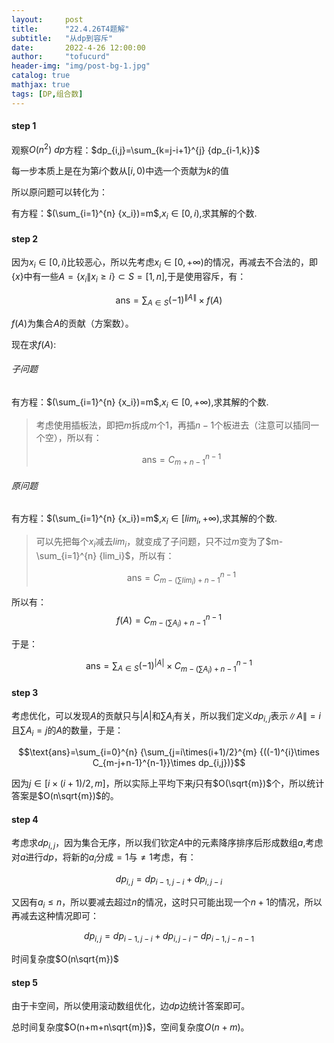 ```yaml
---
layout:     post
title:      "22.4.26T4题解"
subtitle:   "从dp到容斥"
date:       2022-4-26 12:00:00
author:     "tofucurd"
header-img: "img/post-bg-1.jpg"
catalog: true
mathjax: true
tags: [DP,组合数]
---
```


#### step 1

观察$O(n^2) \ dp$方程：$dp_{i,j}=\sum_{k=j-i+1}^{j} {dp_{i-1,k}}$

每一步本质上是在为第$i$个数从$[i,0)$中选一个贡献为$k$的值

所以原问题可以转化为：

有方程：$(\sum_{i=1}^{n} {x_i})=m$,$x_i \in [0,i)$,求其解的个数.

#### step 2

因为$x_i \in [0,i)$比较恶心，所以先考虑$x_i \in [0,+\infty)$的情况，再减去不合法的，即$\{x\}$中有一些$A=\{x_i\|x_i \ge i\} \subset S=[1,n]$,于是使用容斥，有：

$$\text{ans}=\sum_{A \in S} {(-1)^{\|A\|}\times f(A)}$$


 $f(A)$为集合$A$的贡献（方案数）。

现在求$f(A)$:

###### 子问题

有方程：$(\sum_{i=1}^{n} {x_i})=m$,$x_i \in [0,+ \infty)$,求其解的个数.

> 考虑使用插板法，即把$m$拆成$m$个$1$，再插$n-1$个板进去（注意可以插同一个空），所以有：
>
> $$\text{ans}=C_{m+n-1}^{n-1}$$


###### 原问题

有方程：$(\sum_{i=1}^{n} {x_i})=m$,$x_i \in [lim_i,+ \infty)$,求其解的个数.

> 可以先把每个$x_i$减去$lim_i$，就变成了子问题，只不过$m$变为了$m-\sum_{i=1}^{n} {lim_i}$，所以有：
>
> $$\text{ans}=C_{m-(\sum{lim_i})+n-1}^{n-1}$$


所以有：
$$f(A)=C_{m-(\sum{A_i})+n-1}^{n-1}$$

于是：

$$\text{ans}=\sum_{A \in S} {(-1)^{|A|}\times C_{m-(\sum{A_i})+n-1}^{n-1}}$$


#### step 3

考虑优化，可以发现$A$的贡献只与$|A|$和$\sum{A_i}$有关，所以我们定义$dp_{i,j}$表示$\|A\|=i$且$\sum{A_i}=j$的$A$的数量，于是：

$$\text{ans}=\sum_{i=0}^{n} {\sum_{j=i\times(i+1)/2}^{m} {((-1)^{i}\times C_{m-j+n-1}^{n-1}}\times dp_{i,j})}$$

因为$j \in [i\times(i+1)/2,m]$，所以实际上平均下来$j$只有$O(\sqrt{m})$个，所以统计答案是$O(n\sqrt{m})$的。

#### step 4

考虑求$dp_{i,j}$，因为集合无序，所以我们钦定$A$中的元素降序排序后形成数组$a$,考虑对$a$进行$dp$，将新的$a_i$分成$=1$与$\ne 1$考虑，有：

$$dp_{i,j}=dp_{i-1,j-i}+dp_{i,j-i}$$

又因有$a_i \le n$，所以要减去超过$n$的情况，这时只可能出现一个$n+1$的情况，所以再减去这种情况即可：

$$dp_{i,j}=dp_{i-1,j-i}+dp_{i,j-i}-dp_{i-1,j-n-1}$$

时间复杂度$O(n\sqrt{m})$

#### step 5

由于卡空间，所以使用滚动数组优化，边$dp$边统计答案即可。

总时间复杂度$O(n+m+n\sqrt{m})$，空间复杂度$O(n+m)$。


